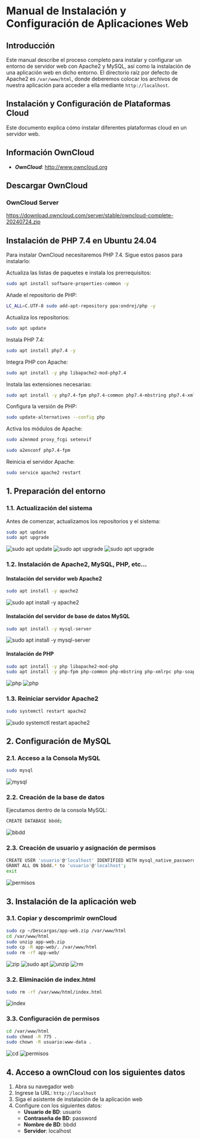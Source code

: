 # Manual de Instalación y Configuración de Aplicaciones Web

## Introducción

Este manual describe el proceso completo para instalar y configurar un entorno de servidor web con Apache2 y MySQL, así como la instalación de una aplicación web en dicho entorno. El directorio raíz por defecto de Apache2 es `/var/www/html`, donde deberemos colocar los archivos de nuestra aplicación para acceder a ella mediante `http://localhost`.

## Instalación y Configuración de Plataformas Cloud

Este documento explica cómo instalar diferentes plataformas cloud en un servidor web.

## Información OwnCloud

* ***OwnCloud***: http://www.owncloud.org

## Descargar OwnCloud

### OwnCloud Server
https://download.owncloud.com/server/stable/owncloud-complete-20240724.zip

## Instalación de PHP 7.4 en Ubuntu 24.04

Para instalar OwnCloud necesitaremos PHP 7.4. Sigue estos pasos para instalarlo:

Actualiza las listas de paquetes e instala los prerrequisitos:

```bash
sudo apt install software-properties-common -y
```

Añade el repositorio de PHP:

```bash
LC_ALL=C.UTF-8 sudo add-apt-repository ppa:ondrej/php -y
```

Actualiza los repositorios:

```bash
sudo apt update
```

Instala PHP 7.4:

```bash
sudo apt install php7.4 -y
```

Integra PHP con Apache:

```bash
sudo apt install -y php libapache2-mod-php7.4
```

Instala las extensiones necesarias:

```bash
sudo apt install -y php7.4-fpm php7.4-common php7.4-mbstring php7.4-xmlrpc php7.4-soap php7.4-gd php7.4-xml php7.4-intl php7.4-mysql php7.4-cli php7.4-ldap php7.4-zip php7.4-curl
```

Configura la versión de PHP:

```bash
sudo update-alternatives --config php
```

Activa los módulos de Apache:

```bash
sudo a2enmod proxy_fcgi setenvif
```

```bash
sudo a2enconf php7.4-fpm
```

Reinicia el servidor Apache:

```bash
sudo service apache2 restart
```
## 1. Preparación del entorno

### 1.1. Actualización del sistema

Antes de comenzar, actualizamos los repositorios y el sistema:

```bash
sudo apt update
sudo apt upgrade
```
<img src="3.png" alt="sudo apt update">

<img src="10.png" alt="sudo apt upgrade">

<img src="10b.png" alt="sudo apt upgrade">

### 1.2. Instalación de Apache2, MySQL, PHP, etc...

#### Instalación del servidor web Apache2

```bash
sudo apt install -y apache2
```
<img src="11.png" alt="sudo apt install -y apache2">

#### Instalación del servidor de base de datos MySQL

```bash
sudo apt install -y mysql-server
```
<img src="12.png" alt="sudo apt install -y mysql-server">

#### Instalación de PHP

```bash
sudo apt install -y php libapache2-mod-php
sudo apt install -y php-fpm php-common php-mbstring php-xmlrpc php-soap php-gd php-xml php-intl php-mysql php-cli php-ldap php-zip php-curl
```
<img src="13.png" alt="php">

<img src="14.png" alt="php">

### 1.3. Reiniciar servidor Apache2

```bash
sudo systemctl restart apache2
```
<img src="15.png" alt="sudo systemctl restart apache2">

## 2. Configuración de MySQL

### 2.1. Acceso a la Consola MySQL

```bash
sudo mysql
```
<img src="16.png" alt="mysql">

### 2.2. Creación de la base de datos

Ejecutamos dentro de la consola MySQL:

```bash
CREATE DATABASE bbdd;
```
<img src="16.png" alt="bbdd">

### 2.3. Creación de usuario y asignación de permisos

```bash
CREATE USER 'usuario'@'localhost' IDENTIFIED WITH mysql_native_password BY 'password';
GRANT ALL ON bbdd.* to 'usuario'@'localhost';
exit
```
<img src="16.png" alt="permisos">

## 3. Instalación de la aplicación web

### 3.1. Copiar y descomprimir ownCloud

```bash
sudo cp ~/Descargas/app-web.zip /var/www/html
cd /var/www/html
sudo unzip app-web.zip
sudo cp -R app-web/. /var/www/html
sudo rm -rf app-web/
```
<img src="17.png" alt="zip">

<img src="18.png" alt="sudo apt ">

<img src="19.png" alt="unzip">

<img src="20.png" alt="rm">

### 3.2. Eliminación de index.html

```bash
sudo rm -rf /var/www/html/index.html
```
<img src="21.png" alt="index">

### 3.3. Configuración de permisos

```bash
cd /var/www/html
sudo chmod -R 775 .
sudo chown -R usuario:www-data .
```
<img src="18.png" alt="cd">

<img src="22.png" alt="permisos">

## 4. Acceso a ownCloud con los siguientes datos

1. Abra su navegador web
2. Ingrese la URL: `http://localhost`
3. Siga el asistente de instalación de la aplicación web
4. Configure con los siguientes datos:
   - **Usuario de BD**: usuario
   - **Contraseña de BD**: password
   - **Nombre de BD**: bbdd
   - **Servidor**: localhost

